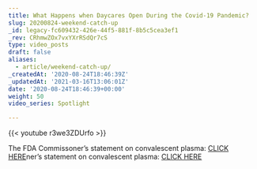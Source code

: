 ```yaml
---
title: What Happens when Daycares Open During the Covid-19 Pandemic?
slug: 20200824-weekend-catch-up
_id: legacy-fc609432-426e-44f5-881f-8b5c5cea3ef1
_rev: CRhmwZOx7vxYXrRSdQr7cS
type: video_posts
draft: false
aliases:
  - article/weekend-catch-up/
_createdAt: '2020-08-24T18:46:39Z'
_updatedAt: '2021-03-16T13:06:01Z'
date: '2020-08-24T18:46:39+00:00'
weight: 50
video_series: Spotlight

---
```

{{< youtube r3we3ZDUrfo >}}

The FDA Commissoner’s statement on convalescent plasma: [CLICK HERE](https://smarthernews.com/article/hahn-on-convalescent-plasma/)ner’s statement on convalescent plasma: [CLICK HERE](https://smarthernews.com/article/hahn-on-convalescent-plasma/)
